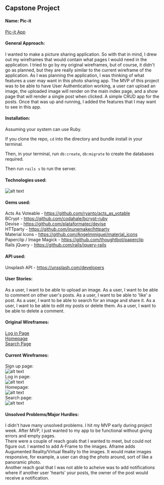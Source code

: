 ## Capstone Project

#### Name: Pic-it
[Pic-it App](#)

#### General Approach:
I wanted to make a picture sharing application. So with that in mind, I drew out my wireframes that would contain what pages I would need in the application. I tried to go by my original wireframes, but of course, it didn't go as planned, but they are really similar to the current wireframe of the application. As I was planning the application, I was thinking of what features a user may want in this photo sharing app. The MVP of this project was to be able to have User Authentication working, a user can upload an image, the uploaded image will render on the main index page, and a show page that will render a single post when clicked. A simple CRUD app for the posts. Once that was up and running, I added the features that I may want to see in this app. 

#### Installation:
Assuming your system can use Ruby.

If you clone the repo, ```cd``` into the directory and bundle install in your terminal.

Then, in your terminal, run ```db:create```, ```db:migrate``` to create the databases required.

Then run ```rails s``` to run the server.

#### Technologies used:
![alt text](https://i.imgur.com/2vVJu3Dl.png)

#### Gems used:
Acts As Voteable - https://github.com/ryanto/acts_as_votable
<br>
BCrypt - https://github.com/codahale/bcrypt-ruby
<br>
Devise - https://github.com/plataformatec/devise
<br>
HTTparty - https://github.com/jnunemaker/httparty
<br>
Material Icons - https://github.com/Angelmmiguel/material_icons
<br>
Paperclip / Image Magick - https://github.com/thoughtbot/paperclip
<br>
Rails jQuery - https://github.com/rails/jquery-rails

#### API used:
Unsplash API - https://unsplash.com/developers

#### User Stories:
As a user, I want to be able to upload an image. As a user, I want to be able to comment on other user's posts. As a user, I want to be able to 'like' a post. As a user, I want to be able to search for an image and share it. As a user, I want to be able to edit my posts or delete them. As a user, I want to be able to delete a comment. 

#### Original Wireframes:
[Log in Page](https://wireframe.cc/uxJ0ru)
<br>
[Homepage](https://wireframe.cc/TvXRF2)
<br>
[Search Page](https://wireframe.cc/Vzp0qQ)

#### Current Wireframes:
Sign up page:<br>
![alt text](https://i.imgur.com/F9jUWPml.png)
<br>
Log in page:<br>
![alt text](https://i.imgur.com/6ikKy5Ml.png)
<br>
Homepage:<br>
![alt text](https://i.imgur.com/6C2o2bxl.png)
<br>
Search page:<br>
![alt text](https://i.imgur.com/iQiS5BLl.png)

#### Unsolved Problems/Major Hurdles:
I didn't have many unsolved problems. I hit my MVP early during project week. After MVP, I just wanted to my app to be functional without giving errors and empty pages. 
<br>
There were a couple of reach goals that I wanted to meet, but could not figure out. I wanted to add A-Frame to the images. Aframe adds Augumented Reality/Virtual Reality to the images. It would make images responsive, for example, a user can drag the photo around, sort of like a panoramic photo. 
<br>
Another reach goal that I was not able to acheive was to add notifications where if another user 'hearts' your posts, the owner of the post would receive a notification.
